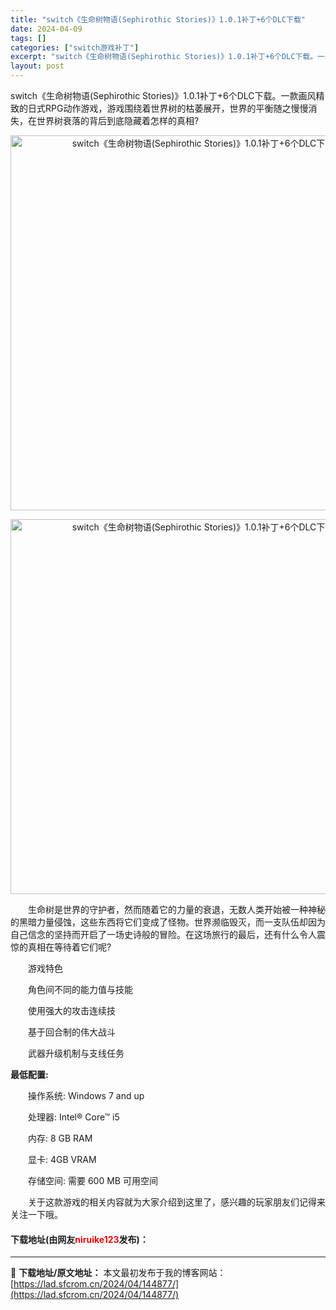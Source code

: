 ```yaml
---
title: "switch《生命树物语(Sephirothic Stories)》1.0.1补丁+6个DLC下载"
date: 2024-04-09
tags: []
categories: ["switch游戏补丁"]
excerpt: "switch《生命树物语(Sephirothic Stories)》1.0.1补丁+6个DLC下载。一款画风精致的日式RPG动作游戏，游戏围绕着世界树的枯萎展开，世界的平衡随之慢慢消失，在世界树衰落的背后到底隐藏着怎样的真相? 　　生命树是世界的守护者，然而随着它的力量的衰退，无数人类开始被一种神秘&hellip;"
layout: post
---
```


 <p>switch《生命树物语(Sephirothic Stories)》1.0.1补丁+6个DLC下载。一款画风精致的日式RPG动作游戏，游戏围绕着世界树的枯萎展开，世界的平衡随之慢慢消失，在世界树衰落的背后到底隐藏着怎样的真相?</p> <p align="center"><img align="" border="0" src="https://lad.sfcrom.cn/wp-content/uploads/2024/04/20240409_6615488b62002.webp" width="600" alt="switch《生命树物语(Sephirothic Stories)》1.0.1补丁+6个DLC下载" /></p> <p align="center"><img align="" border="0" src="https://lad.sfcrom.cn/wp-content/uploads/2024/04/20240409_6615488bc657e.webp" width="600" alt="switch《生命树物语(Sephirothic Stories)》1.0.1补丁+6个DLC下载" /></p> <p>　　生命树是世界的守护者，然而随着它的力量的衰退，无数人类开始被一种神秘的黑暗力量侵蚀，这些东西将它们变成了怪物。世界濒临毁灭，而一支队伍却因为自己信念的坚持而开启了一场史诗般的冒险。在这场旅行的最后，还有什么令人震惊的真相在等待着它们呢?</p> <p>　　游戏特色</p> <p>　　角色间不同的能力值与技能</p> <p>　　使用强大的攻击连续技</p> <p>　　基于回合制的伟大战斗</p> <p>　　武器升级机制与支线任务</p> <p><strong>最低配置:</strong></p> <p>　　操作系统: Windows 7 and up</p> <p>　　处理器: Intel&reg; Core&trade; i5</p> <p>　　内存: 8 GB RAM</p> <p>　　显卡: 4GB VRAM</p> <p>　　存储空间: 需要 600 MB 可用空间</p> <p>　　关于这款游戏的相关内容就为大家介绍到这里了，感兴趣的玩家朋友们记得来关注一下哦。</p> <p><h4>下载地址(由网友<font color="red">niruike123</font>发布)：</h4></p> 

---
📖 **下载地址/原文地址：** 本文最初发布于我的博客网站：[https://lad.sfcrom.cn/2024/04/144877/](https://lad.sfcrom.cn/2024/04/144877/)
